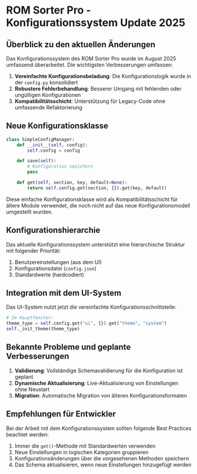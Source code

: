 # ROM Sorter Pro - Konfigurationssystem Update 2025

## Überblick zu den aktuellen Änderungen

Das Konfigurationssystem des ROM Sorter Pro wurde im August 2025 umfassend überarbeitet. Die wichtigsten Verbesserungen umfassen:

1. **Vereinfachte Konfigurationsbeladung**: Die Konfigurationslogik wurde in der `config.py` konsolidiert
2. **Robustere Fehlerbehandlung**: Besserer Umgang mit fehlenden oder ungültigen Konfigurationen
3. **Kompatibilitätsschicht**: Unterstützung für Legacy-Code ohne umfassende Refaktorierung

## Neue Konfigurationsklasse

```python
class SimpleConfigManager:
    def __init__(self, config):
        self.config = config

    def save(self):
        # Konfiguration speichern
        pass

    def get(self, section, key, default=None):
        return self.config.get(section, {}).get(key, default)
```

Diese einfache Konfigurationsklasse wird als Kompatibilitätsschicht für ältere Module verwendet, die noch nicht auf das neue Konfigurationsmodell umgestellt wurden.

## Konfigurationshierarchie

Das aktuelle Konfigurationssystem unterstützt eine hierarchische Struktur mit folgender Priorität:

1. Benutzereinstellungen (aus dem UI)
2. Konfigurationsdatei (`config.json`)
3. Standardwerte (hardcodiert)

## Integration mit dem UI-System

Das UI-System nutzt jetzt die vereinfachte Konfigurationsschnittstelle:

```python
# Im Hauptfenster:
theme_type = self.config.get("ui", {}).get("theme", "system")
self._init_theme(theme_type)
```

## Bekannte Probleme und geplante Verbesserungen

1. **Validierung**: Vollständige Schemavalidierung für die Konfiguration ist geplant
2. **Dynamische Aktualisierung**: Live-Aktualisierung von Einstellungen ohne Neustart
3. **Migration**: Automatische Migration von älteren Konfigurationsformaten

## Empfehlungen für Entwickler

Bei der Arbeit mit dem Konfigurationssystem sollten folgende Best Practices beachtet werden:

1. Immer die `get()`-Methode mit Standardwerten verwenden
2. Neue Einstellungen in logischen Kategorien gruppieren
3. Konfigurationsänderungen über die vorgesehenen Methoden speichern
4. Das Schema aktualisieren, wenn neue Einstellungen hinzugefügt werden

